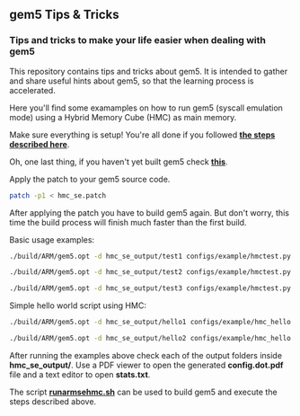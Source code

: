 ## gem5 Tips & Tricks
### **Tips and tricks to make your life easier when dealing with gem5**

This repository contains tips and tricks about gem5. It is intended to gather and share useful hints about gem5, so that the learning process is accelerated.

Here you'll find some examamples on how to run gem5 (syscall emulation mode) using a Hybrid Memory Cube (HMC) as main memory.

Make sure everything is setup! You're all done if you followed [**the steps described here**](../../../README.md).

Oh, one last thing, if you haven't yet built gem5 check [**this**](../../../doc/Gem5Basics.md).

Apply the patch to your gem5 source code.

```bash
patch -p1 < hmc_se.patch
```

After applying the patch you have to build gem5 again. But don't worry, this time the build process will finish much faster than the first build.

Basic usage examples:

```bash
./build/ARM/gem5.opt -d hmc_se_output/test1 configs/example/hmctest.py
```
```bash
./build/ARM/gem5.opt -d hmc_se_output/test2 configs/example/hmctest.py --enable-global-monitor --enable-link-monitor --arch=same
```
```bash
./build/ARM/gem5.opt -d hmc_se_output/test3 configs/example/hmctest.py --enable-global-monitor --enable-link-monitor --arch=mixed
```

Simple hello world script using HMC:

```bash
./build/ARM/gem5.opt -d hmc_se_output/hello1 configs/example/hmc_hello.py
```
```bash
./build/ARM/gem5.opt -d hmc_se_output/hello2 configs/example/hmc_hello.py --enable-global-monitor --enable-link-monitor
```

After running the examples above check each of the output folders inside **hmc_se_output/**. Use a PDF viewer to open the generated **config.dot.pdf** file and a text editor to open **stats.txt**.

The script [**runarmsehmc.sh**](../../arch/arm/runarmsehmc.sh) can be used to build gem5 and execute the steps described above.
